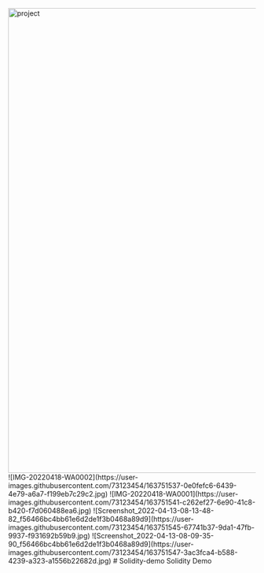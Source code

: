 <img width="945" alt="project" src="https://user-images.githubusercontent.com/73123454/163916140-838fecdc-13bf-4ee0-b095-ad06f978c1f2.PNG">
![IMG-20220418-WA0002](https://user-images.githubusercontent.com/73123454/163751537-0e0fefc6-6439-4e79-a6a7-f199eb7c29c2.jpg)
![IMG-20220418-WA0001](https://user-images.githubusercontent.com/73123454/163751541-c262ef27-6e90-41c8-b420-f7d060488ea6.jpg)
![Screenshot_2022-04-13-08-13-48-82_f56466bc4bb61e6d2de1f3b0468a89d9](https://user-images.githubusercontent.com/73123454/163751545-67741b37-9da1-47fb-9937-f931692b59b9.jpg)
![Screenshot_2022-04-13-08-09-35-90_f56466bc4bb61e6d2de1f3b0468a89d9](https://user-images.githubusercontent.com/73123454/163751547-3ac3fca4-b588-4239-a323-a1556b22682d.jpg)
# Solidity-demo
Solidity Demo
